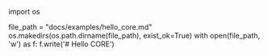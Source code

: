 import os

file_path = "docs/examples/hello_core.md"
os.makedirs(os.path.dirname(file_path), exist_ok=True)
with open(file_path, 'w') as f:
    f.write('# Hello CORE')